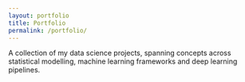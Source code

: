 ```yaml
---
layout: portfolio
title: Portfolio
permalink: /portfolio/
---
```


A collection of my data science projects, spanning concepts across statistical modelling, machine learning frameworks and deep learning pipelines.